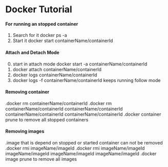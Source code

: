 # Docker Tutorial
#### For running an stopped container
1. Search for it            docker ps -a
2. Start it                 docker start containerName/containerId

#### Attach and Detach Mode
0. start in attach mode                  docker start -a containerName/containerId
1. docker attach containerName/containerId
2. docker logs containerName/containerId
3. docker logs  -f containerName/containerId             keeps running  follow mode

#### Removing container
.docker rm containerName/containerId
.docker rm containerName/containerId containerName/containerId containerName/containerId containerName/containerId
.docker container prune               to remove all stopped containers


#### Removing images
.image that is depend on stopped or started container can not be removed
.docker rmi imageName/imageId
.docker rmi imageName/imageId imageName/imageId imageName/imageId imageName/imageId
.docker image prune               to remove all images        
